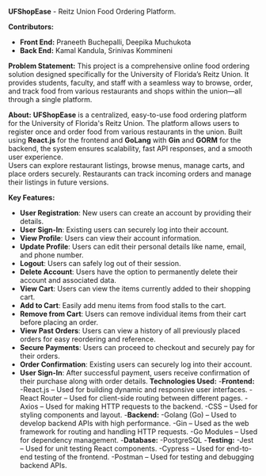 **UFShopEase** - Reitz Union Food Ordering Platform.

**Contributors:**
- **Front End:** Praneeth Buchepalli, Deepika Muchukota
- **Back End:** Kamal Kandula, Srinivas Kommineni

**Problem Statement:**
This project is a comprehensive online food ordering solution designed specifically for the University of Florida’s Reitz Union. It provides students, faculty, and staff with a seamless way to browse, order, and track food from various restaurants and shops within the union—all through a single platform. 

**About:**
**UFShopEase** is a centralized, easy-to-use food ordering platform for the University of Florida's Reitz Union. The platform allows users to register once and order food from various restaurants in the union. Built using **React.js** for the frontend and **GoLang** with **Gin** and **GORM** for the backend, the system ensures scalability, fast API responses, and a smooth user experience.  
Users can explore restaurant listings, browse menus, manage carts, and place orders securely. Restaurants can track incoming orders and manage their listings in future versions.

**Key Features:**
- **User Registration**: New users can create an account by providing their details.
- **User Sign-In**: Existing users can securely log into their account. 
- **View Profile**: Users can view their account information.
- **Update Profile**: Users can edit their personal details like name, email, and phone number.
- **Logout**: Users can safely log out of their session.
- **Delete Account**: Users have the option to permanently delete their account and associated data.
- **View Cart**: Users can view the items currently added to their shopping cart.
- **Add to Cart**: Easily add menu items from food stalls to the cart.
- **Remove from Cart**: Users can remove individual items from their cart before placing an order.
- **View Past Orders**: Users can view a history of all previously placed orders for easy reordering and reference.
- **Secure Payments**: Users can proceed to checkout and securely pay for their orders.
- **Order Confirmation**: Existing users can securely log into their account.
- **User Sign-In**: After successful payment, users receive confirmation of their purchase along with order details.
**Technologies Used:**
-**Frontend:**
  -React.js – Used for building dynamic and responsive user interfaces.
  -React Router – Used for client-side routing between different pages.
  -Axios – Used for making HTTP requests to the backend.
  -CSS – Used for styling components and layout.
-**Backend:**
  -Golang (Go) – Used to develop backend APIs with high performance.
  -Gin – Used as the web framework for routing and handling HTTP requests.
  -Go Modules – Used for dependency management.
-**Database:**
  -PostgreSQL
-**Testing:**
  -Jest – Used for unit testing React components.
  -Cypress – Used for end-to-end testing of the frontend.
  -Postman – Used for testing and debugging backend APIs.


  

